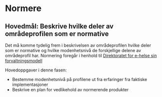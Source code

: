 # Normere

## Hovedmål: Beskrive hvilke deler av områdeprofilen som er normative

Det må komme tydelig frem i beskrivelsen av områdeprofilen hvilke deler som er normative og hvilke modenhetsnivå de forskjellige delene av områdeprofil har. Normering foregår i henhold til [Direktoratet for e-helse sin forvaltningsmodell](https://ehelse.no/publikasjoner/forvaltningsmodell-for-normerende-produkter-fra-direktoratet-for-e-helse)

Hovedoppgaver i denne fasen:
* Bestemme modenhetsnivå på profilene ut fra erfaringer fra faktiske implementasjoner
* Beskrive en plan for vedlikehold av normerende produkter
